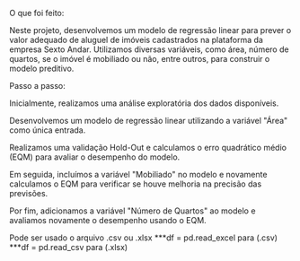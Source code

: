  O que foi feito:

Neste projeto, desenvolvemos um modelo de regressão linear para prever o valor adequado de aluguel de imóveis cadastrados na plataforma da empresa Sexto Andar. Utilizamos diversas variáveis, como área, número de quartos, se o imóvel é mobiliado ou não, entre outros, para construir o modelo preditivo.

 Passo a passo:

Inicialmente, realizamos uma análise exploratória dos dados disponíveis.

Desenvolvemos um modelo de regressão linear utilizando a variável "Área" como única entrada.

Realizamos uma validação Hold-Out e calculamos o erro quadrático médio (EQM) para avaliar o desempenho do modelo.

Em seguida, incluímos a variável "Mobiliado" no modelo e novamente calculamos o EQM para verificar se houve melhoria na precisão das previsões.

Por fim, adicionamos a variável "Número de Quartos" ao modelo e avaliamos novamente o desempenho usando o EQM.

Pode ser usado o arquivo .csv ou .xlsx
***df = pd.read_excel para (.csv)
***df = pd.read_csv  para (.xlsx)
